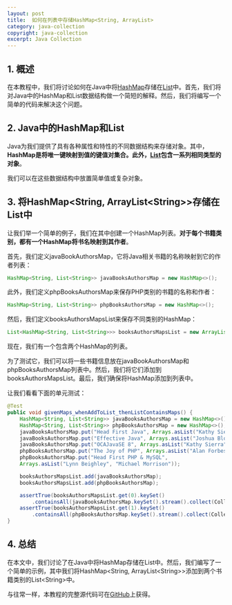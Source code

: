 ```yaml
---
layout: post
title:  如何在列表中存储HashMap<String, ArrayList>
category: java-collection
copyright: java-collection
excerpt: Java Collection
---
```


## 1. 概述

在本教程中，我们将讨论如何在Java中将[HashMap](https://www.baeldung.com/java-hashmap)存储在[List](https://www.baeldung.com/java-collections)中。首先，我们将对Java中的HashMap和List数据结构做一个简短的解释。然后，我们将编写一个简单的代码来解决这个问题。

## 2. Java中的HashMap和List

Java为我们提供了具有各种属性和特性的不同数据结构来存储对象。其中，**HashMap是将唯一键映射到值的键值对集合。此外，[List](https://www.baeldung.com/java-arraylist)包含一系列相同类型的对象**。

我们可以在这些数据结构中放置简单值或复杂对象。

## 3. 将HashMap<String, ArrayList<String\>>存储在List中

让我们举一个简单的例子，我们在其中创建一个HashMap列表。**对于每个书籍类别，都有一个HashMap将书名映射到其作者**。

首先，我们定义javaBookAuthorsMap，它将Java相关书籍的名称映射到它的作者列表：

```java
HashMap<String, List<String>> javaBooksAuthorsMap = new HashMap<>();
```

此外，我们定义phpBooksAuthorsMap来保存PHP类别的书籍的名称和作者：

```java
HashMap<String, List<String>> phpBooksAuthorsMap = new HashMap<>();
```

然后，我们定义booksAuthorsMapsList来保存不同类别的HashMap：

```java
List<HashMap<String, List<String>>> booksAuthorsMapsList = new ArrayList<>();
```

现在，我们有一个包含两个HashMap的列表。

为了测试它，我们可以将一些书籍信息放在javaBookAuthorsMap和phpBooksAuthorsMap列表中。然后，我们将它们添加到booksAuthorsMapsList。最后，我们确保将HashMap添加到列表中。

让我们看看下面的单元测试：

```java
@Test
public void givenMaps_whenAddToList_thenListContainsMaps() {
    HashMap<String, List<String>> javaBooksAuthorsMap = new HashMap<>();
    HashMap<String, List<String>> phpBooksAuthorsMap = new HashMap<>();
    javaBooksAuthorsMap.put("Head First Java", Arrays.asList("Kathy Sierra", "Bert Bates"));
    javaBooksAuthorsMap.put("Effective Java", Arrays.asList("Joshua Bloch"));
    javaBooksAuthorsMap.put("OCAJavaSE 8", Arrays.asList("Kathy Sierra", "Bert Bates", "Elisabeth Robson"));
    phpBooksAuthorsMap.put("The Joy of PHP", Arrays.asList("Alan Forbes"));
    phpBooksAuthorsMap.put("Head First PHP & MySQL",
    Arrays.asList("Lynn Beighley", "Michael Morrison"));

    booksAuthorsMapsList.add(javaBooksAuthorsMap);
    booksAuthorsMapsList.add(phpBooksAuthorsMap);

    assertTrue(booksAuthorsMapsList.get(0).keySet()
        .containsAll(javaBooksAuthorsMap.keySet().stream().collect(Collectors.toList())));
    assertTrue(booksAuthorsMapsList.get(1).keySet()
        .containsAll(phpBooksAuthorsMap.keySet().stream().collect(Collectors.toList())));
}
```

## 4. 总结

在本文中，我们讨论了在Java中将HashMap存储在List中。然后，我们编写了一个简单的示例，其中我们将HashMap<String, ArrayList<String\>>添加到两个书籍类别的List<String\>中。

与往常一样，本教程的完整源代码可在[GitHub](https://github.com/tuyucheng7/taketoday-tutorial4j/tree/master/java-core-modules/java-collections-list-4)上获得。